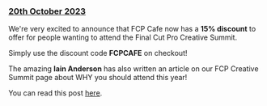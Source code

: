 ### [20th October 2023](/news/20231020)

We're very excited to announce that FCP Cafe now has a **15% discount** to offer for people wanting to attend the Final Cut Pro Creative Summit.

Simply use the discount code **FCPCAFE** on checkout!

The amazing **Iain Anderson** has also written an article on our FCP Creative Summit page about WHY you should attend this year!

You can read this post [here](/fcp-creative-summit).